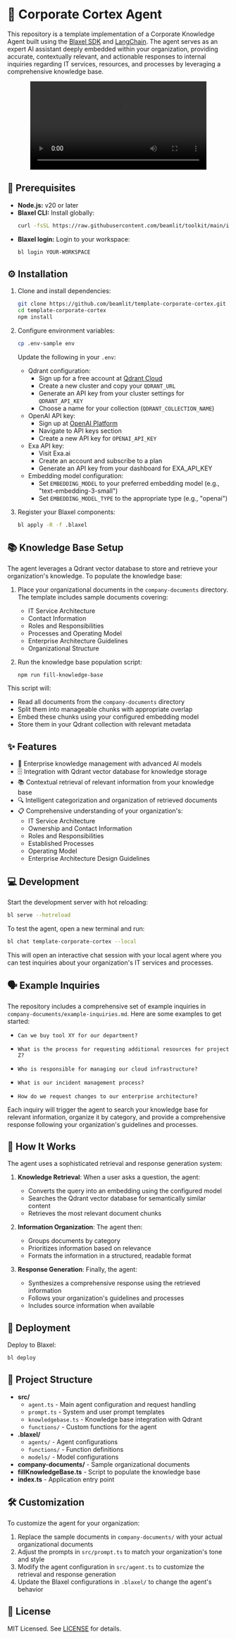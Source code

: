 # 🏢 Corporate Cortex Agent

This repository is a template implementation of a Corporate Knowledge Agent built using the [Blaxel SDK](https://blaxel.ai) and [LangChain](https://langchain.com). The agent serves as an expert AI assistant deeply embedded within your organization, providing accurate, contextually relevant, and actionable responses to internal inquiries regarding IT services, resources, and processes by leveraging a comprehensive knowledge base.

<div align="center">
  <video src="assets/demo.mp4" width="400" />
</div>


## 🚀 Prerequisites

- **Node.js:** v20 or later
- **Blaxel CLI:** Install globally:
  ```bash
  curl -fsSL https://raw.githubusercontent.com/beamlit/toolkit/main/install.sh | BINDIR=$HOME/.local/bin sh
  ```
- **Blaxel login:** Login to your workspace:
  ```bash
  bl login YOUR-WORKSPACE
  ```

## ⚙️ Installation

1. Clone and install dependencies:
   ```bash
   git clone https://github.com/beamlit/template-corporate-cortex.git
   cd template-corporate-cortex
   npm install
   ```

2. Configure environment variables:
   ```bash
   cp .env-sample env
   ```
   Update the following in your `.env`:
   - Qdrant configuration:
     - Sign up for a free account at [Qdrant Cloud](https://cloud.qdrant.io/)
     - Create a new cluster and copy your `QDRANT_URL`
     - Generate an API key from your cluster settings for `QDRANT_API_KEY`
     - Choose a name for your collection (`QDRANT_COLLECTION_NAME`)
   - OpenAI API key:
     - Sign up at [OpenAI Platform](https://platform.openai.com/)
     - Navigate to API keys section
     - Create a new API key for `OPENAI_API_KEY`
   - Exa API key:
     - Visit Exa.ai
     - Create an account and subscribe to a plan
     - Generate an API key from your dashboard for EXA_API_KEY
   - Embedding model configuration:
     - Set `EMBEDDING_MODEL` to your preferred embedding model (e.g., "text-embedding-3-small")
     - Set `EMBEDDING_MODEL_TYPE` to the appropriate type (e.g., "openai")

3. Register your Blaxel components:
   ```bash
   bl apply -R -f .blaxel
   ```

## 📚 Knowledge Base Setup

The agent leverages a Qdrant vector database to store and retrieve your organization's knowledge. To populate the knowledge base:

1. Place your organizational documents in the `company-documents` directory. The template includes sample documents covering:
   - IT Service Architecture
   - Contact Information
   - Roles and Responsibilities
   - Processes and Operating Model
   - Enterprise Architecture Guidelines
   - Organizational Structure

2. Run the knowledge base population script:
   ```bash
   npm run fill-knowledge-base
   ```

This script will:
- Read all documents from the `company-documents` directory
- Split them into manageable chunks with appropriate overlap
- Embed these chunks using your configured embedding model
- Store them in your Qdrant collection with relevant metadata

## ✨ Features

- 🤖 Enterprise knowledge management with advanced AI models
- 🗄️ Integration with Qdrant vector database for knowledge storage
- 📚 Contextual retrieval of relevant information from your knowledge base
- 🔍 Intelligent categorization and organization of retrieved documents
- 📋 Comprehensive understanding of your organization's:
  - IT Service Architecture
  - Ownership and Contact Information
  - Roles and Responsibilities
  - Established Processes
  - Operating Model
  - Enterprise Architecture Design Guidelines

## 💻 Development

Start the development server with hot reloading:

```bash
bl serve --hotreload
```

To test the agent, open a new terminal and run:

```bash
bl chat template-corporate-cortex --local
```

This will open an interactive chat session with your local agent where you can test inquiries about your organization's IT services and processes.

## 🗣️ Example Inquiries

The repository includes a comprehensive set of example inquiries in `company-documents/example-inquiries.md`. Here are some examples to get started:

- ```
  Can we buy tool XY for our department?
  ```

- ```
  What is the process for requesting additional resources for project Z?
  ```

- ```
  Who is responsible for managing our cloud infrastructure?
  ```

- ```
  What is our incident management process?
  ```

- ```
  How do we request changes to our enterprise architecture?
  ```

Each inquiry will trigger the agent to search your knowledge base for relevant information, organize it by category, and provide a comprehensive response following your organization's guidelines and processes.

## 🧠 How It Works

The agent uses a sophisticated retrieval and response generation system:

1. **Knowledge Retrieval**: When a user asks a question, the agent:
   - Converts the query into an embedding using the configured model
   - Searches the Qdrant vector database for semantically similar content
   - Retrieves the most relevant document chunks

2. **Information Organization**: The agent then:
   - Groups documents by category
   - Prioritizes information based on relevance
   - Formats the information in a structured, readable format

3. **Response Generation**: Finally, the agent:
   - Synthesizes a comprehensive response using the retrieved information
   - Follows your organization's guidelines and processes
   - Includes source information when available

## 🚀 Deployment

Deploy to Blaxel:

```bash
bl deploy
```

## 📁 Project Structure

- **src/**
  - `agent.ts` - Main agent configuration and request handling
  - `prompt.ts` - System and user prompt templates
  - `knowledgebase.ts` - Knowledge base integration with Qdrant
  - `functions/` - Custom functions for the agent
- **.blaxel/**
  - `agents/` - Agent configurations
  - `functions/` - Function definitions
  - `models/` - Model configurations
- **company-documents/** - Sample organizational documents
- **fillKnowledgeBase.ts** - Script to populate the knowledge base
- **index.ts** - Application entry point

## 🛠️ Customization

To customize the agent for your organization:

1. Replace the sample documents in `company-documents/` with your actual organizational documents
2. Adjust the prompts in `src/prompt.ts` to match your organization's tone and style
3. Modify the agent configuration in `src/agent.ts` to customize the retrieval and response generation
4. Update the Blaxel configurations in `.blaxel/` to change the agent's behavior

## 📄 License

MIT Licensed. See [LICENSE](LICENSE) for details.

